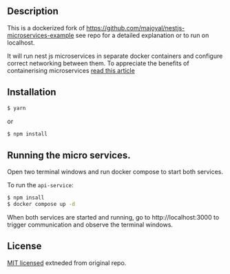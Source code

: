 ## Description

This is a dockerized fork of https://github.com/majoyal/nestjs-microservices-example see repo for a detailed explanation or to run on localhost.

It will run nest js microservices in separate docker containers and configure correct networking between them. To appreciate the benefits of containerising microservices [read this article](https://blog.dreamfactory.com/what-are-containerized-microservices/)

## Installation

```bash
$ yarn
```

or

```bash
$ npm install
```

## Running the micro services.
Open two terminal windows and run docker compose to start both services.

To run the `api-service`:
```bash
$ npm insall
$ docker compose up -d
```

When both services are started and running, go to http://localhost:3000 to trigger communication and observe the terminal windows. 

## License

[MIT licensed](LICENSE) extneded from original repo.
